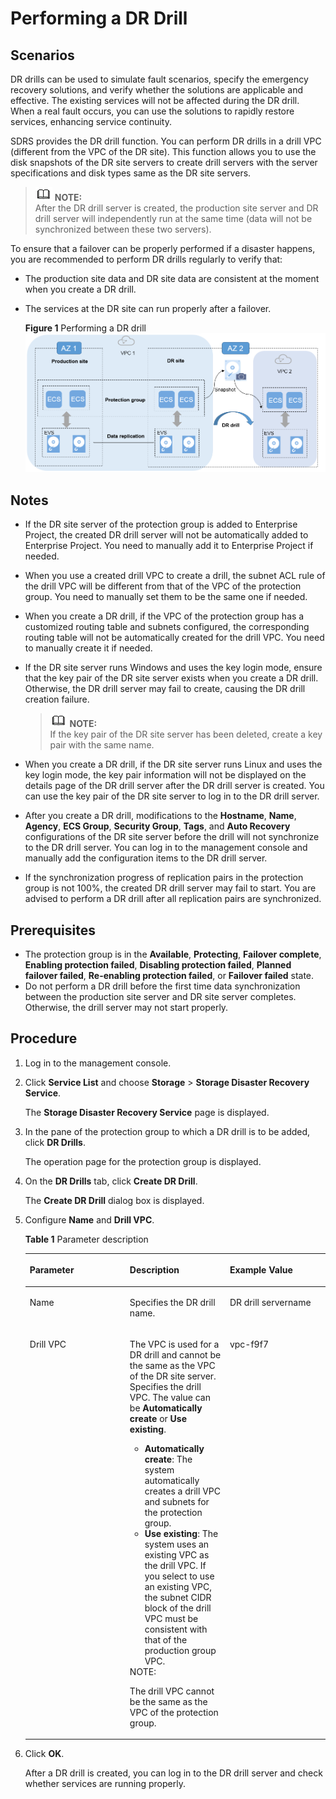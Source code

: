 # Performing a DR Drill<a name="EN-US_TOPIC_0122528555"></a>

## Scenarios<a name="section171315582320"></a>

DR drills can be used to simulate fault scenarios, specify the emergency recovery solutions, and verify whether the solutions are applicable and effective. The existing services will not be affected during the DR drill. When a real fault occurs, you can use the solutions to rapidly restore services, enhancing service continuity.

SDRS provides the DR drill function. You can perform DR drills in a drill VPC \(different from the VPC of the DR site\). This function allows you to use the disk snapshots of the DR site servers to create drill servers with the server specifications and disk types same as the DR site servers.

>![](public_sys-resources/icon-note.gif) **NOTE:**   
>After the DR drill server is created, the production site server and DR drill server will independently run at the same time \(data will not be synchronized between these two servers\).  

To ensure that a failover can be properly performed if a disaster happens, you are recommended to perform DR drills regularly to verify that:

-   The production site data and DR site data are consistent at the moment when you create a DR drill.
-   The services at the DR site can run properly after a failover.

    **Figure  1**  Performing a DR drill<a name="fig135261922851"></a>  
    ![](figures/performing-a-dr-drill.png "performing-a-dr-drill")


## Notes<a name="section1613910364214"></a>

-   If the DR site server of the protection group is added to Enterprise Project, the created DR drill server will not be automatically added to Enterprise Project. You need to manually add it to Enterprise Project if needed.
-   When you use a created drill VPC to create a drill, the subnet ACL rule of the drill VPC will be different from that of the VPC of the protection group. You need to manually set them to be the same one if needed.
-   When you create a DR drill, if the VPC of the protection group has a customized routing table and subnets configured, the corresponding routing table will not be automatically created for the drill VPC. You need to manually create it if needed.
-   If the DR site server runs Windows and uses the key login mode, ensure that the key pair of the DR site server exists when you create a DR drill. Otherwise, the DR drill server may fail to create, causing the DR drill creation failure.

    >![](public_sys-resources/icon-note.gif) **NOTE:**   
    >If the key pair of the DR site server has been deleted, create a key pair with the same name.  

-   When you create a DR drill, if the DR site server runs Linux and uses the key login mode, the key pair information will not be displayed on the details page of the DR drill server after the DR drill server is created. You can use the key pair of the DR site server to log in to the DR drill server.
-   After you create a DR drill, modifications to the  **Hostname**,  **Name**,  **Agency**,  **ECS Group**,  **Security Group**,  **Tags**, and  **Auto Recovery**  configurations of the DR site server before the drill will not synchronize to the DR drill server. You can log in to the management console and manually add the configuration items to the DR drill server.
-   If the synchronization progress of replication pairs in the protection group is not 100%, the created DR drill server may fail to start. You are advised to perform a DR drill after all replication pairs are synchronized.

## **Prerequisites**<a name="section67593181295"></a>

-   The protection group is in the  **Available**,  **Protecting**,  **Failover complete**,  **Enabling protection failed**,  **Disabling protection failed**,  **Planned failover failed**,  **Re-enabling protection failed**, or  **Failover failed**  state.
-   Do not perform a DR drill before the first time data synchronization between the production site server and DR site server completes. Otherwise, the drill server may not start properly.

## Procedure<a name="section37751719193414"></a>

1.  Log in to the management console. 
2.  Click  **Service List**  and choose  **Storage**  \>  **Storage Disaster Recovery Service**.

    The  **Storage Disaster Recovery Service**  page is displayed.

3.  In the pane of the protection group to which a DR drill is to be added, click  **DR Drills**.

    The operation page for the protection group is displayed.

4.  On the  **DR Drills**  tab, click  **Create DR Drill**.

    The  **Create DR Drill**  dialog box is displayed.

5.  Configure  **Name**  and  **Drill VPC**.

    **Table  1**  Parameter description

    <a name="table17278611195315"></a>
    <table><thead align="left"><tr id="row18279121110532"><th class="cellrowborder" valign="top" width="33.33333333333333%" id="mcps1.2.4.1.1"><p id="p1673616279539"><a name="p1673616279539"></a><a name="p1673616279539"></a><strong id="b842352706211121"><a name="b842352706211121"></a><a name="b842352706211121"></a>Parameter</strong></p>
    </th>
    <th class="cellrowborder" valign="top" width="33.33333333333333%" id="mcps1.2.4.1.2"><p id="p6737152714535"><a name="p6737152714535"></a><a name="p6737152714535"></a><strong id="b8423527061662"><a name="b8423527061662"></a><a name="b8423527061662"></a>Description</strong></p>
    </th>
    <th class="cellrowborder" valign="top" width="33.33333333333333%" id="mcps1.2.4.1.3"><p id="p197371427125317"><a name="p197371427125317"></a><a name="p197371427125317"></a><strong>Example Value</strong></p>
    </th>
    </tr>
    </thead>
    <tbody><tr id="row1527915119539"><td class="cellrowborder" valign="top" width="33.33333333333333%" headers="mcps1.2.4.1.1 "><p id="p57403279534"><a name="p57403279534"></a><a name="p57403279534"></a>Name</p>
    </td>
    <td class="cellrowborder" valign="top" width="33.33333333333333%" headers="mcps1.2.4.1.2 "><p id="p177411527185315"><a name="p177411527185315"></a><a name="p177411527185315"></a>Specifies the DR drill name.</p>
    </td>
    <td class="cellrowborder" valign="top" width="33.33333333333333%" headers="mcps1.2.4.1.3 "><p id="p374242715310"><a name="p374242715310"></a><a name="p374242715310"></a>DR drill servername</p>
    </td>
    </tr>
    <tr id="row1627921117530"><td class="cellrowborder" valign="top" width="33.33333333333333%" headers="mcps1.2.4.1.1 "><p id="p274392717539"><a name="p274392717539"></a><a name="p274392717539"></a>Drill VPC </p>
    </td>
    <td class="cellrowborder" valign="top" width="33.33333333333333%" headers="mcps1.2.4.1.2 "><p id="p0743927135319"><a name="p0743927135319"></a><a name="p0743927135319"></a>The VPC is used for a DR drill and cannot be the same as the VPC of the DR site server. Specifies the drill VPC. The value can be <strong id="b4824517172910"><a name="b4824517172910"></a><a name="b4824517172910"></a>Automatically create</strong> or <strong id="b8236221162915"><a name="b8236221162915"></a><a name="b8236221162915"></a>Use existing</strong>.</p>
    <a name="ul3372115552310"></a><a name="ul3372115552310"></a><ul id="ul3372115552310"><li><strong id="b5214123211294"><a name="b5214123211294"></a><a name="b5214123211294"></a>Automatically create</strong>: The system automatically creates a drill VPC and subnets for the protection group.</li><li><strong id="b982383817298"><a name="b982383817298"></a><a name="b982383817298"></a>Use existing</strong>: The system uses an existing VPC as the drill VPC. If you select to use an existing VPC, the subnet CIDR block of the drill VPC must be consistent with that of the production group VPC.</li></ul>
    <div class="note" id="note1476474313238"><a name="note1476474313238"></a><a name="note1476474313238"></a><span class="notetitle"> NOTE: </span><div class="notebody"><p id="p7764843112313"><a name="p7764843112313"></a><a name="p7764843112313"></a>The drill VPC cannot be the same as the VPC of the protection group.</p>
    </div></div>
    </td>
    <td class="cellrowborder" valign="top" width="33.33333333333333%" headers="mcps1.2.4.1.3 "><p id="p4744172725315"><a name="p4744172725315"></a><a name="p4744172725315"></a>vpc-f9f7</p>
    </td>
    </tr>
    </tbody>
    </table>

6.  Click  **OK**.

    After a DR drill is created, you can log in to the DR drill server and check whether services are running properly.


